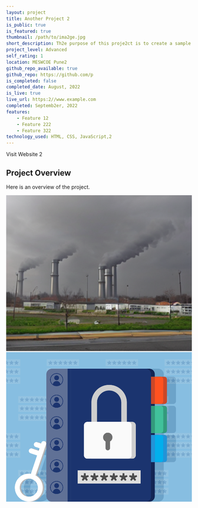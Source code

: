```yaml
---
layout: project
title: Another Project 2
is_public: true
is_featured: true
thumbnail: /path/to/ima2ge.jpg
short_description: Th2e purpose of this proje2ct is to create a sample project
project_level: Advanced
self_rating: 1
location: MESWCOE Pune2
github_repo_available: true
github_repo: https://github.com/p
is_completed: false
completed_date: August, 2022
is_live: true
live_url: https:2//www.example.com
completed: Septemb2er, 2022
features:
    - Feature 12
    - Feature 222
    - Feature 322
technology_used: HTML, CSS, JavaScript,2
---
```


Visit Website 2

## Project Overview

Here is an overview of the project.

![Screenshot 1](/img/projects/projects-1.png)
![Screenshot 2](/img/projects/projects-4.png)
